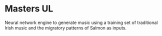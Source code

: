 # Masters UL
Neural network engine to generate music using a training set of traditional Irish music and the migratory patterns of Salmon as inputs. 

